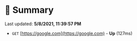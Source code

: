 # 📖 Summary
Last updated: **5/8/2021, 11:39:57 PM**

- `GET` [https://google.com](https://google.com) - **Up** (127ms)
